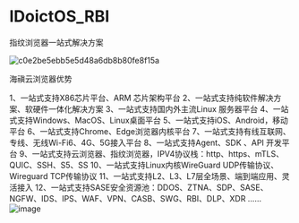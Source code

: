 # IDoictOS_RBI
指纹浏览器一站式解决方案

![c0e2be5ebb5e5d48a6db8b80fe8f15a](https://github.com/sd-sase/IDoictOS_RBI/assets/40165707/525ccfb0-962a-4b3e-aa53-dc3c7c2132d5)


海禛云浏览器优势

1、一站式支持X86芯片平台、ARM 芯片架构平台
2、一站式支持纯软件解决方案、软硬件一体化解决方案
3、一站式支持国内外主流Linux 服务器平台
4、一站式支持Windows、MacOS、Linux桌面平台
5、一站式支持iOS、Android，移动平台
6、一站式支持Chrome、Edge浏览器内核平台
7、一站式支持有线互联网、专线、无线Wi-Fi6、4G、5G接入平台
8、一站式支持Agent、SDK 、API 开发平台
9、一站式支持云浏览器、指纹浏览器，IPV4协议栈：http、https、mTLS、QUIC、SSH、S5、SS
10、一站式支持Linux内核WireGuard UDP传输协议、 Wireguard  TCP传输协议
11、一站式支持L2、L3、L7层全场景、端到端应用、灵活接入
12、一站式支持SASE安全资源池：DDOS、ZTNA、SDP、SASE、NGFW、IDS、IPS、WAF、VPN、CASB、SWG、RBI、DLP、XDR ……
![image](https://github.com/sd-sase/IDoictOS_RBI/assets/40165707/d6a4004a-4070-4479-a5c4-d7d722a98553)
